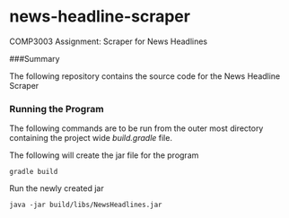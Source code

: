 # news-headline-scraper
COMP3003 Assignment: Scraper for News Headlines

###Summary

The following repository contains the source code for the News Headline Scraper

### Running the Program

The following commands are to be run from the outer most directory containing the project wide *build.gradle* file.

The following will create the jar file for the program

````
gradle build
````

Run the newly created jar

````
java -jar build/libs/NewsHeadlines.jar
````
